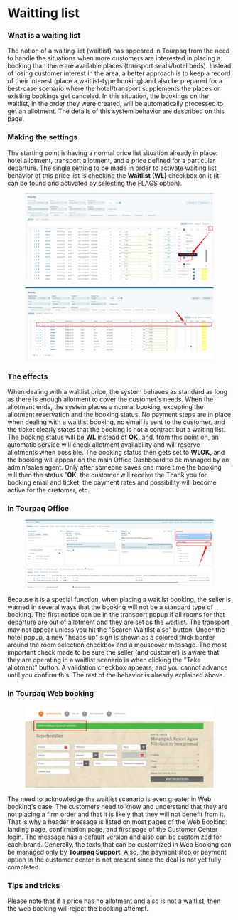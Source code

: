 # Waitting list

### **What is a waiting list**

The notion of a waiting list (waitlist) has appeared in Tourpaq from the need to handle the situations when more customers are interested in placing a booking than there are available places (transport seats/hotel beds). Instead of losing customer interest in the area, a better approach is to keep a record of their interest (place a waitlist-type booking) and also be prepared for a best-case scenario where the hotel/transport supplements the places or existing bookings get canceled. In this situation, the bookings on the waitlist, in the order they were created, will be automatically processed to get an allotment. The details of this system behavior are described on this page.

### **Making the settings**

The starting point is having a normal price list situation already in place: hotel allotment, transport allotment, and a price defined for a particular departure. The single setting to be made in order to activate waiting list behavior of this price list is checking the **Waitlist (WL)** checkbox on it (it can be found and activated by selecting the FLAGS option).

<figure><img src="../../.gitbook/assets/image (2) (1) (1) (1) (1) (1) (1) (1) (1) (1) (1) (1) (1) (1) (1) (1) (1) (1) (1) (1) (1).png" alt=""><figcaption></figcaption></figure>

<figure><img src="../../.gitbook/assets/image (9) (1) (1) (1) (1) (1) (1) (1) (1) (1) (1) (1) (1) (1) (1) (1) (1) (1) (1) (1) (1) (1) (1) (1) (1) (1).png" alt=""><figcaption></figcaption></figure>

### **The effects**

When dealing with a waitlist price, the system behaves as standard as long as there is enough allotment to cover the customer's needs. When the allotment ends, the system places a normal booking, excepting the allotment reservation and the booking status. No payment steps are in place when dealing with a waitlist booking, no email is sent to the customer, and the ticket clearly states that the booking is not a contract but a waiting list. The booking status will be **WL** instead of **OK,** and, from this point on, an automatic service will check allotment availability and will reserve allotments when possible. The booking status then gets set to **WLOK,** and the booking will appear on the main Office Dashboard to be managed by an admin/sales agent. Only after someone saves one more time the booking will then the status "**OK**, the customer will receive the Thank you for booking email and ticket, the payment rates and possibility will become active for the customer, etc.

### **In Tourpaq Office**

<figure><img src="../../.gitbook/assets/image (247).png" alt=""><figcaption></figcaption></figure>

Because it is a special function, when placing a waitlist booking, the seller is warned in several ways that the booking will not be a standard type of booking. The first notice can be in the transport popup if all rooms for that departure are out of allotment and they are set as the waitlist. The transport may not appear unless you hit the "Search Waitlist also" button. Under the hotel popup, a new "heads up" sign is shown as a colored thick border around the room selection checkbox and a mouseover message. The most important check made to be sure the seller (and customer) is aware that they are operating in a waitlist scenario is when clicking the "Take allotment" button. A validation checkbox appears, and you cannot advance until you confirm this. The rest of the behavior is already explained above.

### **In Tourpaq Web booking**

<figure><img src="../../.gitbook/assets/image (248).png" alt=""><figcaption></figcaption></figure>

The need to acknowledge the waitlist scenario is even greater in Web booking's case. The customers need to know and understand that they are not placing a firm order and that it is likely that they will not benefit from it. That is why a header message is listed on most pages of the Web Booking: landing page, confirmation page, and first page of the Customer Center login. The message has a default version and also can be customized for each brand. Generally, the texts that can be customized in Web Booking can be managed only by **Tourpaq Support**. Also, the payment step or payment option in the customer center is not present since the deal is not yet fully completed.

### **Tips and tricks**

Please note that if a price has no allotment and also is not a waitlist, then the web booking will reject the booking attempt.
